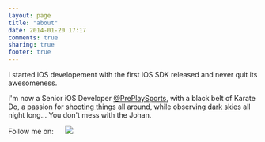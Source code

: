 ```yaml
---
layout: page
title: "about"
date: 2014-01-20 17:17
comments: true
sharing: true
footer: true
---
```


I started iOS developement with the first iOS SDK released and never quit its awesomeness.

I'm now a Senior iOS Developer <a href="http://www.preplaysports.com/">@PrePlaySports</a>, with a black belt of Karate Do, a passion for <a href="http://www.flickr.com/photos/apouche">shooting things</a> all around, while observing <a href="http://www.youtube.com/watch?v=8zJ2toElPvQ">dark skies</a> all night long... You don't mess with the Johan.

Follow me on:
<a href="https://github.com/apouche"><img width=16 src="http://github.com/favicon.ico" /></a>
<a href="https://twitter.com/apouche"><img src="https://twitter.com/favicon.ico" /></a> 
<a href="http://fr.linkedin.com/in/johanattali"><img width=16 src="http://www.linkedin.com/favicon.ico" /></a>
<a href="http://www.flickr.com/photos/apouche"><img width=16 src="http://www.flickr.com/favicon.ico" /></a>
